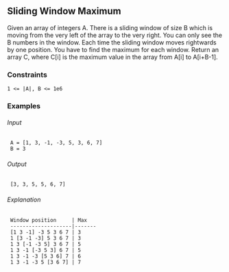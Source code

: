 ## Sliding Window Maximum
Given an array of integers A. There is a sliding window of size B which is moving from the very left of the array to the very right. You can only see the B numbers in the window. Each time the sliding window moves rightwards by one position. You have to find the maximum for each window.
Return an array C, where C[i] is the maximum value in the array from A[i] to A[i+B-1].


### Constraints
```
1 <= |A|, B <= 1e6
```

### Examples
###### Input
```
 A = [1, 3, -1, -3, 5, 3, 6, 7]
 B = 3
```
###### Output
```
 [3, 3, 5, 5, 6, 7]
```
###### Explanation
```
 Window position     | Max
 --------------------|-------
 [1 3 -1] -3 5 3 6 7 | 3
 1 [3 -1 -3] 5 3 6 7 | 3
 1 3 [-1 -3 5] 3 6 7 | 5
 1 3 -1 [-3 5 3] 6 7 | 5
 1 3 -1 -3 [5 3 6] 7 | 6
 1 3 -1 -3 5 [3 6 7] | 7
```
